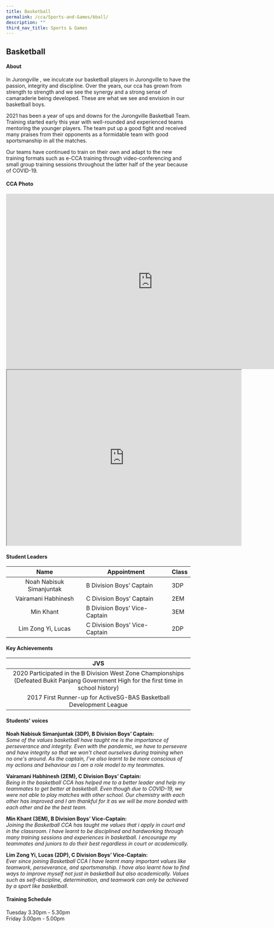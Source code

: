 ```yaml
---
title: Basketball
permalink: /cca/Sports-and-Games/bball/
description: ""
third_nav_title: Sports & Games
---
```

## Basketball

#### About
In Jurongville , we inculcate our basketball players in Jurongville to have the passion, integrity and discipline. Over the years, our cca has grown from strength to strength and we see the synergy and a strong sense of camaraderie being developed. These are what we see and envision in our basketball boys.  
  
2021 has been a year of ups and downs for the Jurongville Basketball Team. Training started early this year with well-rounded and experienced teams mentoring the younger players. The team put up a good fight and received many praises from their opponents as a formidable team with good sportsmanship in all the matches.  
  
Our teams have continued to train on their own and adapt to the new training formats such as e-CCA training through video-conferencing and small group training sessions throughout the latter half of the year because of COVID-19.

#### CCA Photo
<iframe src="https://docs.google.com/presentation/d/e/2PACX-1vR2dNfXKNloPTLou1cqiBCvn6v1ljG_fyO7XXBlQx1KOwqy5JKd8by5XbCXYQhSgUg_Lstxobwdx7tw/embed?start=true&loop=true&delayms=5000" frameborder="0" width="800" height="479" allowfullscreen="true" mozallowfullscreen="true" webkitallowfullscreen="true"></iframe>

<iframe src="https://drive.google.com/file/d/1EqhnHaeb4liJgTZbaFpZ-AYKmhz6GiwT/preview" width="640" height="480" allow="autoplay"></iframe>

#### Student Leaders

| Name | Appointment | Class |
|:---:|---|---|
| Noah Nabisuk Simanjuntak | B Division Boys’ Captain | 3DP |
| Vairamani Habhinesh | C Division Boys’ Captain | 2EM |
| Min Khant | B Division Boys’ Vice-Captain | 3EM |
| Lim Zong Yi, Lucas | C Division Boys’ Vice-Captain | 2DP |

#### Key Achievements

| JVS |
|:---:|
| 2020 Participated in the B Division West Zone Championships (Defeated Bukit Panjang Government High for the first time in school history) |
| 2017 First Runner-up for ActiveSG-BAS Basketball Development League |

#### Students' voices
**Noah Nabisuk Simanjuntak (3DP), B Division Boys’ Captain:** <br>
_Some of the values basketball have taught me is the importance of perseverance and integrity. Even with the pandemic, we have to persevere and have integrity so that we won't cheat ourselves during training when no one's around. As the captain, I've also learnt to be more conscious of my actions and behaviour as I am a role model to my teammates._  
  
**Vairamani Habhinesh (2EM), C Division Boys’ Captain:** <br>
_Being in the basketball CCA has helped me to a better leader and help my teammates to get better at basketball. Even though due to COVID-19, we were not able to play matches with other school. Our chemistry with each other has improved and I am thankful for it as we will be more bonded with each other and be the best team._  
  
**Min Khant (3EM), B Division Boys’ Vice-Captain:** <br>
_Joining the Basketball CCA has taught me values that i apply in court and in the classroom. I have learnt to be disciplined and hardworking through many training sessions and experiences in basketball. I encourage my teammates and juniors to do their best regardless in court or academically._  
  
**Lim Zong Yi, Lucas (2DP), C Division Boys’ Vice-Captain:** <br>
_Ever since joining Basketball CCA I have learnt many important values like teamwork, perseverance, and sportsmanship. I have also learnt how to find ways to improve myself not just in basketball but also academically. Values such as self-discipline, determination, and teamwork can only be achieved by a sport like basketball._  

#### Training Schedule
Tuesday 3.30pm - 5.30pm<br>
Friday 3.00pm - 5.00pm
